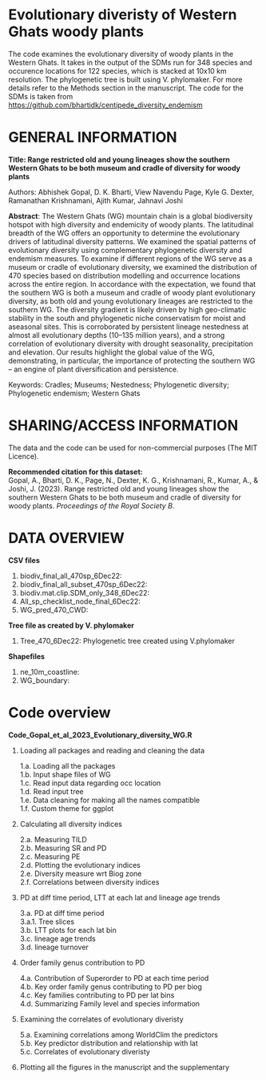 # Evolutionary diveristy of Western Ghats woody plants

The code examines the evolutionary diversity of woody plants in the Western Ghats. It takes in the output of the SDMs run for 348 species and occurence locations for 122 species, which is stacked at 10x10 km resolution. The phylogenetic tree is built using V. phylomaker. For more details refer to the Methods section in the manuscript. The code for the SDMs is taken from https://github.com/bhartidk/centipede_diversity_endemism

# GENERAL INFORMATION

**Title: Range restricted old and young lineages show the southern Western Ghats to be both museum and cradle of diversity for woody plants**  

Authors: Abhishek Gopal, D. K. Bharti,  View Navendu Page,  Kyle G. Dexter, Ramanathan Krishnamani, Ajith Kumar, Jahnavi Joshi

**Abstract**:
The Western Ghats (WG) mountain chain is a global biodiversity hotspot with high diversity and endemicity of woody plants. The latitudinal breadth of the WG offers an opportunity to determine the evolutionary drivers of latitudinal diversity patterns. We examined the spatial patterns of evolutionary diversity using complementary phylogenetic diversity and endemism measures. To examine if different regions of the WG serve as a museum or cradle of evolutionary diversity, we examined the distribution of 470 species based on distribution modelling and occurrence locations across the entire region. In accordance with the expectation, we found that the southern WG is both a museum and cradle of woody plant evolutionary diversity, as both old and young evolutionary lineages are restricted to the southern WG. The diversity gradient is likely driven by high geo-climatic stability in the south and phylogenetic niche conservatism for moist and aseasonal sites. This is corroborated by persistent lineage nestedness at almost all evolutionary depths (10–135 million years), and a strong correlation of evolutionary diversity with drought seasonality, precipitation and elevation. Our results highlight the global value of the WG, demonstrating, in particular, the importance of protecting the southern WG – an engine of plant diversification and persistence.

Keywords: Cradles; Museums; Nestedness; Phylogenetic diversity; Phylogenetic endemism; Western Ghats 


# SHARING/ACCESS INFORMATION

The data and the code can be used for non-commercial purposes (The MIT Licence).  

**Recommended citation for this dataset:**  
Gopal, A., Bharti, D. K., Page, N., Dexter, K. G., Krishnamani, R., Kumar, A., & Joshi, J. (2023). Range restricted old and young lineages show the southern Western Ghats to be both museum and cradle of diversity for woody plants. *Proceedings of the Royal Society B*.

# DATA OVERVIEW

**CSV files**

1. biodiv_final_all_470sp_6Dec22:  
2. biodiv_final_all_subset_470sp_6Dec22:  
3. biodiv.mat.clip.SDM_only_348_6Dec22:  
4. All_sp_checklist_node_final_6Dec22:  
5. WG_pred_470_CWD:  

**Tree file as created by V. phylomaker**  
1. Tree_470_6Dec22:  Phylogenetic tree created using V.phylomaker


**Shapefiles**  

1. ne_10m_coastline:  
2. WG_boundary:  


# Code overview   

**Code_Gopal_et_al_2023_Evolutionary_diversity_WG.R**  

1. Loading all packages and reading and cleaning the data    
  
     1.a. Loading all the packages    
     1.b. Input shape files of WG    
     1.c. Read input data regarding occ location    
     1.d. Read input tree    
     1.e. Data cleaning for making all the names compatible  
     1.f. Custom theme for ggplot  
     
2. Calculating all diversity indices  
 
     2.a. Measuring TILD  
     2.b. Measuring SR and PD  
     2.c. Measuring PE  
     2.d. Plotting the evolutionary indices  
     2.e. Diversity measure wrt Biog zone  
     2.f. Correlations between diversity indices  
     
3. PD at diff time period, LTT at each lat and lineage age trends  
 
     3.a. PD at diff time period  
     3.a.1. Tree slices  
     3.b. LTT plots for each lat bin  
     3.c. lineage age trends  
     3.d. lineage turnover  
     
4. Order family genus contribution to PD  
     
     4.a. Contribution of Superorder to PD at each time period  
     4.b. Key order family genus contributing to PD per biog  
     4.c. Key families contributing to PD per lat bins  
     4.d. Summarizing Family level and species information     
     
5. Examining the correlates of evolutionary diveristy  
     
     5.a. Examining correlations among WorldClim the predictors  
     5.b. Key predictor distribution and relationship with lat  
     5.c. Correlates of evolutionary diveristy  
     
6. Plotting all the figures in the manuscript and the supplementary  
 

